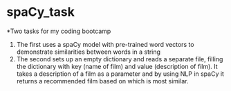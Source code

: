 # spaCy_task
*Two tasks for my coding bootcamp 

1. The first uses a spaCy model with pre-trained word vectors to demonstrate similarities between words in a string
2. The second sets up an empty dictionary and reads a separate file, filling the dictionary with key (name of film) and value (description of film). It takes a description of a film as a parameter and by using NLP in spaCy it returns a recommended film based on which is most similar.
